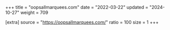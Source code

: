 +++
title = "oopsallmarquees.com"
date = "2022-03-22"
updated = "2024-10-27"
weight = 709

[extra]
source = "https://oopsallmarquees.com/"
ratio = 100
size = 1
+++
